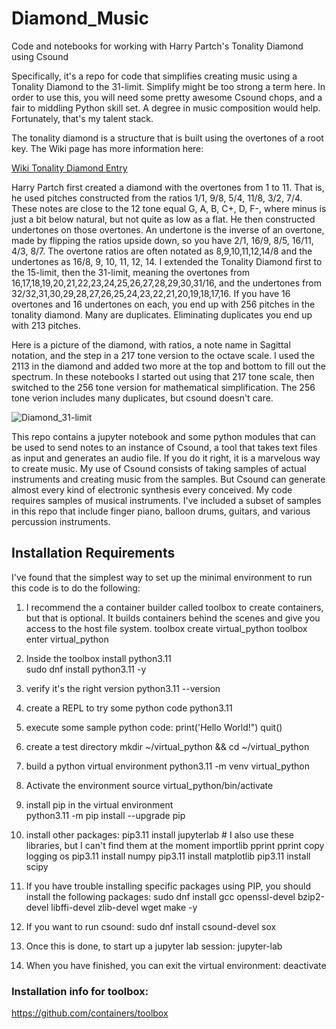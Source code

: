 # Diamond_Music
Code and notebooks for working with Harry Partch's Tonality Diamond using Csound

Specifically, it's a repo for code that simplifies creating music using a Tonality Diamond to the 31-limit. Simplify might be too strong a term here. In order to use this, you will need some pretty awesome Csound chops, and a fair to middling Python skill set. A degree in music composition would help. Fortunately, that's my talent stack. 

The tonality diamond is a structure that is built using the overtones of a root key. The Wiki page has more information here: 

[Wiki Tonality Diamond Entry](https://en.wikipedia.org/wiki/Tonality_diamond)

Harry Partch first created a diamond with the overtones from 1 to 11. That is, he used pitches constructed from the ratios 1/1, 9/8, 5/4, 11/8, 3/2, 7/4. These notes are close to the 12 tone equal G, A, B, C+, D, F-, where minus is just a bit below natural, but not quite as low as a flat. He then constructed undertones on those overtones. An undertone is the inverse of an overtone, made by flipping the ratios upside down, so you have 2/1, 16/9, 8/5, 16/11, 4/3, 8/7. The overtone ratios are often notated as 8,9,10,11,12,14/8 and the undertones as 16/8, 9, 10, 11, 12, 14. 
I extended the Tonality Diamond first to the 15-limit, then the 31-limit, meaning the overtones from 16,17,18,19,20,21,22,23,24,25,26,27,28,29,30,31/16, and the undertones from 32/32,31,30,29,28,27,26,25,24,23,22,21,20,19,18,17,16.
If you have 16 overtones and 16 undertones on each, you end up with 256 pitches in the tonality diamond. Many are duplicates. Eliminating duplicates you end up with 213 pitches.

Here is a picture of the diamond, with ratios, a note name in Sagittal notation, and the step in a 217 tone version to the octave scale. I used the 2113 in the diamond and added two more at the top and bottom to fill out the spectrum. In these notebooks I started out using that 217 tone scale, then switched to the 256 tone version for mathematical simplification. The 256 tone verion includes many duplicates, but csound doesn't care.

![Diamond_31-limit](https://user-images.githubusercontent.com/16214057/187750941-36d333f3-bddc-42a2-83a0-e8103719bc77.jpg)

This repo contains a jupyter notebook and some python modules that can be used to send notes to an instance of Csound, a tool that takes text files as input and generates an audio file. If you do it right, it is a marvelous way to create music. My use of Csound consists of taking samples of actual instruments and creating music from the samples. But Csound can generate almost every kind of electronic synthesis every conceived. My code requires samples of musical instruments. I've included a subset of samples in this repo that include finger piano, balloon drums, guitars, and various percussion instruments. 

## Installation Requirements 

I've found that the simplest way to set up the minimal environment to run this code is to do the following:
1.    I recommend the a container builder called toolbox to create containers, but that is optional. It builds containers behind the scenes and give you access to the host file system. 
            toolbox create virtual_python
            toolbox enter virtual_python
2.    Inside the toolbox install python3.11            
            sudo dnf install python3.11 -y
3.    verify it's the right version
            python3.11 --version
4.    create a REPL to try some python code
            python3.11
5.    execute some sample python code:
            print('Hello World!")
            quit()
6.    create a test directory
            mkdir ~/virtual_python && cd ~/virtual_python
7.    build a python virtual environment
            python3.11 -m venv virtual_python
8.    Activate the environment
            source virtual_python/bin/activate
9.    install pip in the virtual environment             
            python3.11 -m pip install --upgrade pip
10.   install other packages:
            pip3.11 install jupyterlab
            # I also use these libraries, but I can't find them at the moment importlib pprint pprint copy logging os
            pip3.11 install numpy 
            pip3.11 install matplotlib
            pip3.11 install scipy

11.   If you have trouble installing specific packages using PIP, you should install the following packages:
            sudo dnf install gcc openssl-devel bzip2-devel libffi-devel zlib-devel wget make -y
12.   If you want to run csound:
            sudo dnf install csound-devel sox            
13.   Once this is done, to start up a jupyter lab session:
            jupyter-lab            
13.   When you have finished, you can exit the virtual environment:
            deactivate                         

### Installation info for toolbox:
https://github.com/containers/toolbox            

